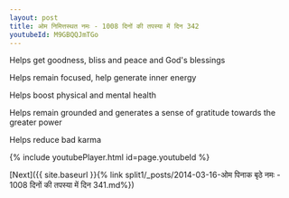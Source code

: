 ```yaml
---
layout: post
title: ओम निमित्तस्थत नमः - 1008 दिनों की तपस्या में दिन 342
youtubeId: M9GBQQJmTGo
---
```

 
 
Helps get goodness, bliss and peace and God's blessings
 
Helps remain focused, help generate inner energy 
 
Helps boost physical and mental health 
 
Helps remain grounded and generates a sense of gratitude towards the greater power 
 
Helps reduce bad karma
 
 
 
 


{% include youtubePlayer.html id=page.youtubeId %}
 
[Next]({{ site.baseurl }}{% link  split1/_posts/2014-03-16-ओम पिनाक बृठे नमः - 1008 दिनों की तपस्या में दिन 341.md%})
 
